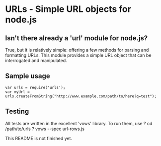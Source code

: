 URLs - Simple URL objects for node.js
=====================================

Isn't there already a 'url' module for node.js?
-----------------------------------------------
True, but it is relatively simple: offering a few methods for parsing and formatting
URLs.  This module provides a simple URL object that can be interrogated and
manipulated.

Sample usage
------------
    var urls = require('urls');
	var myUrl = urls.createFromString("http://www.example.com/path/to/here?q=test");

Testing
-------
All tests are written in the excellent 'vows' library.  To run them, use
    ? cd /path/to/urls
    ? vows --spec url-rows.js

This README is not finished yet.